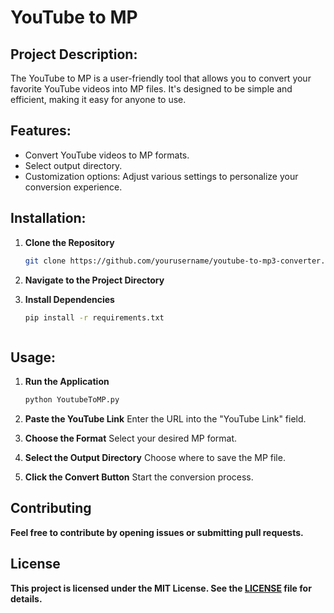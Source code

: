 # YouTube to MP
## Project Description:

The YouTube to MP is a user-friendly tool that allows you to convert your favorite YouTube videos into MP files. It's designed to be simple and efficient, making it easy for anyone to use.



## Features:
- Convert YouTube videos to MP formats.
- Select output directory.
- Customization options: Adjust various settings to personalize your conversion experience.



## Installation:
1. **Clone the Repository**

   ```bash
   git clone https://github.com/yourusername/youtube-to-mp3-converter.git

2. **Navigate to the Project Directory**

3. **Install Dependencies**

   ```bash
   pip install -r requirements.txt



## Usage:
1. **Run the Application**
   
   ```bash
   python YoutubeToMP.py

2. **Paste the YouTube Link**
Enter the URL into the "YouTube Link" field.

3. **Choose the Format**
Select your desired MP format.

4. **Select the Output Directory**
Choose where to save the MP file.

5. **Click the Convert Button**
Start the conversion process.



## Contributing
**Feel free to contribute by opening issues or submitting pull requests.**



## License
**This project is licensed under the MIT License. See the [LICENSE](https://github.com/TerseSmile10428/YoutubeToMP?tab=MIT-1-ov-file) file for details.**
